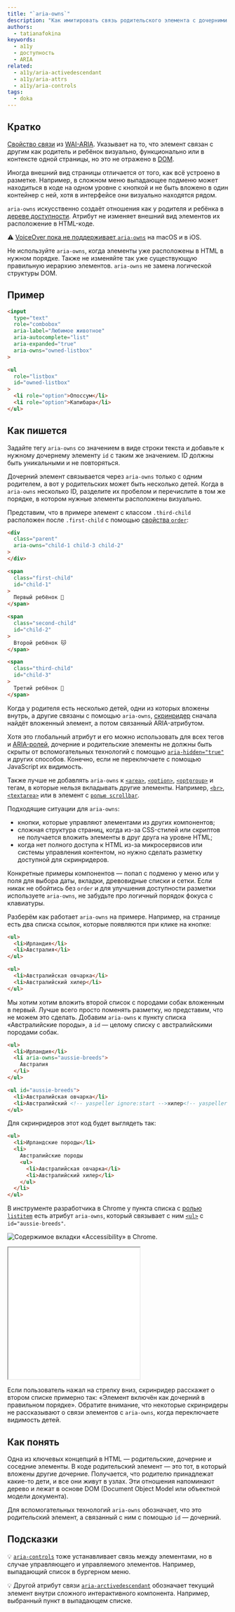 ```yaml
---
title: "`aria-owns`"
description: "Как имитировать связь родительского элемента с дочерними с помощью ARIA."
authors:
  - tatianafokina
keywords:
  - a11y
  - доступность
  - ARIA
related:
  - a11y/aria-activedescendant
  - a11y/aria-attrs
  - a11y/aria-controls
tags:
  - doka
---
```


## Кратко

[Свойство связи](/a11y/aria-attrs/#atributy-svyazi) из [WAI-ARIA](/a11y/aria-intro/#specifikaciya). Указывает на то, что элемент связан с другим как родитель и ребёнок визуально, функционально или в контексте одной страницы, но это не отражено в [DOM](/js/dom/).

Иногда внешний вид страницы отличается от того, как всё устроено в разметке. Например, в сложном меню выпадающее подменю может находиться в коде на одном уровне с кнопкой и не быть вложено в один контейнер с ней, хотя в интерфейсе они визуально находятся рядом.

`aria-owns` искусственно создаёт отношения как у родителя и ребёнка в [дереве доступности](/a11y/screenreaders/#derevo-dostupnosti). Атрибут не изменяет внешний вид элементов их расположение в HTML-коде.

<aside>

⚠️ [VoiceOver пока не поддерживает `aria-owns`](https://a11ysupport.io/tech/aria/aria-owns_attribute) на macOS и в iOS.

</aside>

Не используйте `aria-owns`, когда элементы уже расположены в HTML в нужном порядке. Также не изменяйте так уже существующую правильную иерархию элементов. `aria-owns` не замена логической структуры DOM.

## Пример

```html
<input
  type="text"
  role="combobox"
  aria-label="Любимое животное"
  aria-autocomplete="list"
  aria-expanded="true"
  aria-owns="owned-listbox"
>

<ul
  role="listbox"
  id="owned-listbox"
>
  <li role="option">Опоссум</li>
  <li role="option">Капибара</li>
</ul>
```

## Как пишется

Задайте тегу `aria-owns` со значением в виде строки текста и добавьте к нужному дочернему элементу `id` с таким же значением. ID должны быть уникальными и не повторяться.

Дочерний элемент связывается через `aria-owns` только с одним родителем, а вот у родительских может быть несколько детей. Когда в `aria-owns` несколько ID, разделите их пробелом и перечислите в том же порядке, в котором нужные элементы расположены визуально.

Представим, что в примере элемент с классом `.third-child` расположен после `.first-child` с помощью [свойства `order`](/css/order/):

```html
<div
  class="parent"
  aria-owns="child-1 child-3 child-2"
>
</div>

<span
  class="first-child"
  id="child-1"
>
  Первый ребёнок 🐶
</span>

<span
  class="second-child"
  id="child-2"
>
  Второй ребёнок 🐱
</span>

<span
  class="third-child"
  id="child-3"
>
  Третий ребёнок 🐢
</span>
```

Когда у родителя есть несколько детей, одни из которых вложены внутрь, а другие связаны с помощью `aria-owns`, [скринридер](/a11y/screenreaders/) сначала найдёт вложенный элемент, а потом связанный ARIA-атрибутом.

Хотя это глобальный атрибут и его можно использовать для всех тегов и [ARIA-ролей](/a11y/aria-roles/), дочерние и родительские элементы не должны быть скрыты от вспомогательных технологий с помощью [`aria-hidden="true"`](/a11y/aria-hidden/) и других способов. Конечно, если не переключаете с помощью JavaScript их видимость.

Также лучше не добавлять `aria-owns` к [`<area>`](/html/area/), [`<option>`](/html/option/), [`<optgroup>`](/html/optgroup/) и тегам, в которые нельзя вкладывать другие элементы. Например, [`<br>`](/html/br/), [`<textarea>`](/html/textarea/) или в элемент с [`ролью scrollbar`](/a11y/role-scrollbar/).

Подходящие ситуации для `aria-owns`:

- кнопки, которые управляют элементами из других компонентов;
- сложная структура страниц, когда из-за CSS-стилей или скриптов не получается вложить элементы в друг друга на уровне HTML;
- когда нет полного доступа к HTML из-за микросервисов или системы управления контентом, но нужно сделать разметку доступной для скринридеров.

Конкретные примеры компонентов — попап с подменю у меню или у поля для выбора даты, вкладки, древовидные списки и сетки. Если никак не обойтись без `order` и для улучшения доступности разметки используете `aria-owns`, не забудьте про логичный порядок фокуса с клавиатуры.

Разберём как работает `aria-owns` на примере. Например, на странице есть два списка ссылок, которые появляются при клике на кнопке:

```html
<ul>
  <li>Ирландия</li>
  <li>Австралия</li>
</ul>

<ul>
  <li>Австралийская овчарка</li>
  <li>Австралийский хилер</li>
</ul>
```

Мы хотим хотим вложить второй список с породами собак вложенным в первый. Лучше всего просто поменять разметку, но представим, что не можем это сделать. Добавим `aria-owns` к пункту списка «Австралийские породы», а `id` — целому списку с австралийскими породами собак.

```html
<ul>
  <li>Ирландия</li>
  <li aria-owns="aussie-breeds">
    Австралия
  </li>
</ul>

<ul id="aussie-breeds">
  <li>Австралийская овчарка</li>
  <li>Австралийский <!-- yaspeller ignore:start -->хилер<!-- yaspeller ignore:end --></li>
</ul>
```

Для скринридеров этот код будет выглядеть так:

```html
<ul>
  <li>Ирландские породы</li>
  <li>
    Австралийские породы
    <ul>
      <li>Австралийская овчарка</li>
      <li>Австралийский хилер</li>
    </ul>
  </li>
</ul>
```

В инструменте разработчика в Chrome у пункта списка с [ролью `listitem`](/a11y/role-listitem/) есть атрибут `aria-owns`, который связывает с ним [`<ul>`](/html/ul/) с `id="aussie-breeds"`.

![Содержимое вкладки «Accessibility» в Chrome.](images/aria-owns-a11y-tree.png)

<iframe title="Раскрывающееся меню" src="demos/nav-with-subnavs/" height="300"></iframe>

Если пользователь нажал на стрелку вниз, скринридер расскажет о втором списке примерно так: «Элемент включён как дочерний в правильном порядке». Обратите внимание, что некоторые скринридеры не рассказывают о связи элементов с `aria-owns`, когда переключаете видимость детей.

## Как понять

Одна из ключевых концепций в HTML — родительские, дочерние и соседние элементы. В коде родительский элемент — это тот, в который вложены другие дочерние. Получается, что родителю принадлежат какие-то дети, и все они живут в узлах. Эти отношения напоминают дерево и лежат в основе DOM (Document Object Model или объектной модели документа).

Для вспомогательных технологий `aria-owns` обозначает, что это родительский элемент, а связанный с ним с помощью `id` — дочерний.

## Подсказки

💡 [`aria-controls`](/a11y/aria-controls/) тоже устанавливает связь между элементами, но в случае управляющего и управляемого элементов. Например, выпадающий список в бургерном меню.

💡 Другой атрибут связи [`aria-arctivedescendant`](/a11y/aria-activedescendant/) обозначает текущий элемент внутри сложного интерактивного компонента. Например, выбранный пункт в выпадающем списке.
